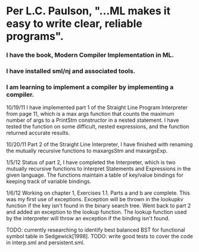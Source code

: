 # Per L.C. Paulson, "...ML makes it easy to write clear, reliable programs".

### I have the book, Modern Compiler Implementation in ML.

### I have installed sml/nj and associated tools.

### I am learning to implement a compiler by implementing a compiler.

  10/19/11
  I have implemented part 1 of the Straight Line Program Interpreter from
  page 11, which is a max args function that counts the maximum number of
  args to a PrintStm constructor in a nested statement. I have tested the
  function on some difficult, nested expressions, and the function returned
  accurate results.

  10/20/11
  Part 2 of the Straight Line Interpreter, I have finished with renaming
  the mutually recursive functions to maxargsStm and maxargsExp.
  
  1/5/12
  Status of part 2, I have completed the Interpreter, which is two mutually
  recursive functions to interpret Statements and Expressions in the given
  language. The functions maintain a table of key/value bindings for keeping
  track of variable bindings.

  1/6/12
  Working on chapter 1, Exercises 1.1. Parts a and b are complete. This was
  my first use of exceptions. Exception will be thrown in the lookupkv
  function if the key isn't found in the binary search tree. Went back to
  part 2 and added an exception to the lookup function. The lookup function
  used by the interpreter will throw an exception if the binding isn't found.

  TODO: currently researching to identify best balanced BST for functional symbol table in Sedgewick[1998].
  TODO: write good tests to cover the code in interp.sml and persistent.sml.
